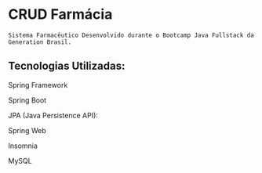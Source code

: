
# CRUD Farmácia
    Sistema Farmacêutico Desenvolvido durante o Bootcamp Java Fullstack da Generation Brasil.
    

## Tecnologias Utilizadas:
  <p>Spring Framework</p>
  <p>Spring Boot</p>
  <p>JPA (Java Persistence API):</p>
  <p>Spring Web</p>
  <p>Insomnia</p>
  <p>MySQL</p>


